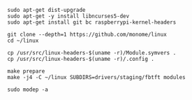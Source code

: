 ```sudo apt-get update
sudo apt-get dist-upgrade
sudo apt-get -y install libncurses5-dev
sudo apt-get install git bc raspberrypi-kernel-headers
```

```
git clone --depth=1 https://github.com/monome/linux
cd ~/linux
```

```
cp /usr/src/linux-headers-$(uname -r)/Module.symvers .
cp /usr/src/linux-headers-$(uname -r)/.config .
```

```make menuconfig
make prepare
make -j4 -C ~/linux SUBDIRS=drivers/staging/fbtft modules
```

```sudo cp -v ~/linux/drivers/staging/fbtft/*.ko /lib/modules/$(uname -r)/kernel/drivers/staging/fbtft/
sudo modep -a
```
